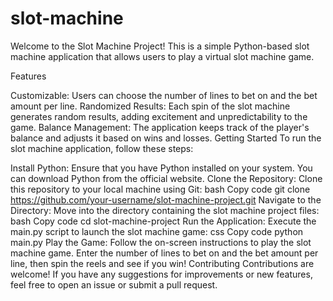 # slot-machine

Welcome to the Slot Machine Project! This is a simple Python-based slot machine application that allows users to play a virtual slot machine game.

Features

Customizable: Users can choose the number of lines to bet on and the bet amount per line.
Randomized Results: Each spin of the slot machine generates random results, adding excitement and unpredictability to the game.
Balance Management: The application keeps track of the player's balance and adjusts it based on wins and losses.
Getting Started
To run the slot machine application, follow these steps:

Install Python: Ensure that you have Python installed on your system. You can download Python from the official website.
Clone the Repository: Clone this repository to your local machine using Git:
bash
Copy code
git clone https://github.com/your-username/slot-machine-project.git
Navigate to the Directory: Move into the directory containing the slot machine project files:
bash
Copy code
cd slot-machine-project
Run the Application: Execute the main.py script to launch the slot machine game:
css
Copy code
python main.py
Play the Game: Follow the on-screen instructions to play the slot machine game. Enter the number of lines to bet on and the bet amount per line, then spin the reels and see if you win!
Contributing
Contributions are welcome! If you have any suggestions for improvements or new features, feel free to open an issue or submit a pull request.







